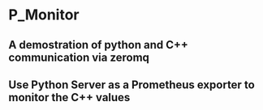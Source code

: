 # P_Monitor

## A demostration of python and C++ communication via zeromq


## Use Python Server as a Prometheus exporter to monitor the C++ values